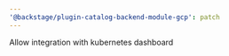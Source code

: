 ```yaml
---
'@backstage/plugin-catalog-backend-module-gcp': patch
---
```


Allow integration with kubernetes dashboard

